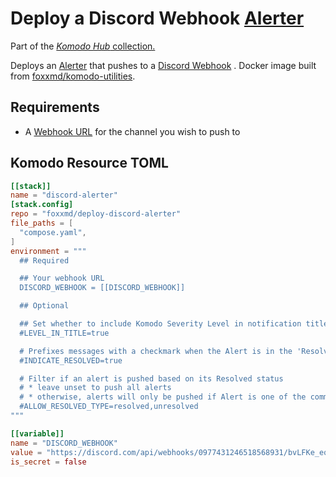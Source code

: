 # Deploy a Discord Webhook [Alerter](https://komo.do/docs/resources#alerter)

Part of the [*Komodo Hub* collection.](https://github.com/komodo-hub/komodo-hub)

Deploys an [Alerter](https://komo.do/docs/resources#alerter) that pushes to a [Discord Webhook](https://discordjs.guide/popular-topics/webhooks.html#what-is-a-webhook)
. Docker image built from [foxxmd/komodo-utilities](https://github.com/FoxxMD/komodo-utilities).

## Requirements

* A [Webhook URL](https://discordjs.guide/popular-topics/webhooks.html#creating-webhooks-through-server-settings) for the channel you wish to push to

## Komodo Resource TOML

```toml
[[stack]]
name = "discord-alerter"
[stack.config]
repo = "foxxmd/deploy-discord-alerter"
file_paths = [
  "compose.yaml",
]
environment = """
  ## Required

  ## Your webhook URL
  DISCORD_WEBHOOK = [[DISCORD_WEBHOOK]]

  ## Optional

  ## Set whether to include Komodo Severity Level in notification title
  #LEVEL_IN_TITLE=true

  # Prefixes messages with a checkmark when the Alert is in the 'Resolved' state
  #INDICATE_RESOLVED=true

  # Filter if an alert is pushed based on its Resolved status
  # * leave unset to push all alerts
  # * otherwise, alerts will only be pushed if Alert is one of the comma-separated states set here
  #ALLOW_RESOLVED_TYPE=resolved,unresolved
"""

[[variable]]
name = "DISCORD_WEBHOOK"
value = "https://discord.com/api/webhooks/0977431246518568931/bvLFKe_eqSAPf2CjU2-ESYMNFhJ815AvtCI"
is_secret = false
```